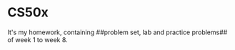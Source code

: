 # CS50x
It's my homework, containing ##problem set, lab and practice problems## of week 1 to week 8.
